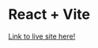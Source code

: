# React + Vite

[Link to live site here!](https://6642ba707db7c65fecad928b--singular-phoenix-515817.netlify.app/)